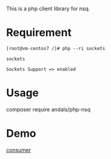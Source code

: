 This is a php client library for nsq.

# Requirement

```
[root@vm-centos7 /]# php --ri sockets

sockets

Sockets Support => enabled
```

# Usage

composer require andals/php-nsq

# Demo

[consumer](https://github.com/Andals/php-nsq/blob/master/demo/consumer.php)
